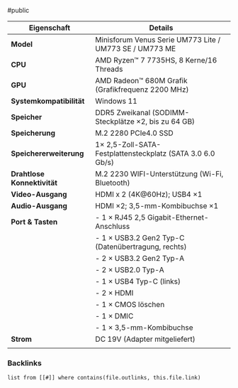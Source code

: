 #public

| **Eigenschaft**             | **Details**                                                |
| --------------------------- | ---------------------------------------------------------- |
| **Model**                   | Minisforum Venus Serie UM773 Lite / UM773 SE / UM773 ME    |
| **CPU**                     | AMD Ryzen™ 7 7735HS, 8 Kerne/16 Threads                    |
| **GPU**                     | AMD Radeon™ 680M Grafik (Grafikfrequenz 2200 MHz)          |
| **Systemkompatibilität**    | Windows 11                                                 |
| **Speicher**                | DDR5 Zweikanal (SODIMM-Steckplätze ×2, bis zu 64 GB)       |
| **Speicherung**             | M.2 2280 PCIe4.0 SSD                                       |
| **Speichererweiterung**     | 1× 2,5-Zoll-SATA-Festplattensteckplatz (SATA 3.0 6.0 Gb/s) |
| **Drahtlose Konnektivität** | M.2 2230 WIFI-Unterstützung (Wi-Fi, Bluetooth)             |
| **Video-Ausgang**           | HDMI x 2 (4K@60Hz); USB4 ×1                                |
| **Audio-Ausgang**           | HDMI ×2; 3,5-mm-Kombibuchse ×1                             |
| **Port & Tasten**           | - 1 × RJ45 2,5 Gigabit-Ethernet-Anschluss                  |
|                             | - 1 × USB3.2 Gen2 Typ-C (Datenübertragung, rechts)         |
|                             | - 2 × USB3.2 Gen2 Typ-A                                    |
|                             | - 2 × USB2.0 Typ-A                                         |
|                             | - 1 × USB4 Typ-C (links)                                   |
|                             | - 2 × HDMI                                                 |
|                             | - 1 × CMOS löschen                                         |
|                             | - 1 × DMIC                                                 |
|                             | - 1 × 3,5-mm-Kombibuchse                                   |
| **Strom**                   | DC 19V (Adapter mitgeliefert)                              |
|                             |                                                            |

### Backlinks
```dataview 
list from [[#]] where contains(file.outlinks, this.file.link)
```

